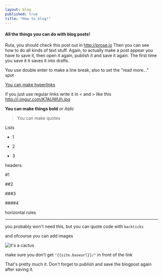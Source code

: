 ```yaml
---
layout: blog
published: true
title: "How to blog!"
---
```



#### All the things you can do with blog posts!
Ruta, you should check this post out in <http://prose.io> Then you can see how to do all kinds of text stuff. Again, to actually make a post appear you have to save it, then open it again, publish it and save it again. The first time you save it it saves it into drafts.

You use double enter to make a line break, also to set the "read more..." spot

[You can make hyperlinks](http://www.danbarham.com/dinklage/)

if you just use regular links write it in < and > like this <http://i.imgur.com/K7AUWUh.jpg>

**You can make things bold**
_or italic_

> You can make quotes

Lists

- 1

- 2

- 3

headers:

#1

##2

###3

####4

horizontal rules

***

you probably won't need this, but you can quote code with `backticks`

and ofcourse you can add images 

![it's a cactus](http://png-4.findicons.com/files/icons/1337/wild_west_vol_2/128/cactus_saguaro.png)

make sure you don't get `"{{site.baseurl}}/"` in front of the link

That's pretty much it. Don't forget to publish and save the blogpost again after saving it.
